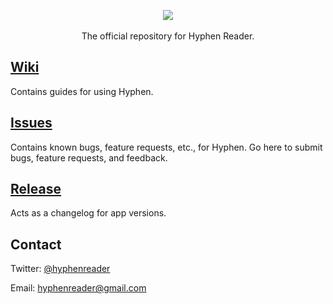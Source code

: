 <p align="center">
	<img src="http://hyphenreader.com/images/logo-small.png" />
	<br /><br />
	The official repository for Hyphen Reader.
</p>

## [Wiki](https://github.com/hyphen-reader/hyphen/wiki)

Contains guides for using Hyphen.

## [Issues](https://github.com/hyphen-reader/hyphen/issues)

Contains known bugs, feature requests, etc., for Hyphen. Go here to submit bugs, feature requests, and feedback.

## [Release](https://github.com/hyphen-reader/hyphen/releases)

Acts as a changelog for app versions.

## Contact

Twitter: [@hyphenreader](http://twitter.com/hyphenreader)

Email: [hyphenreader@gmail.com](mailto:hyphenreader@gmail.com)
